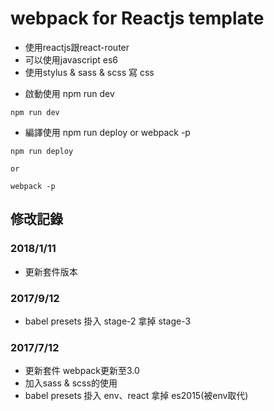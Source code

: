 # webpack for Reactjs template
- 使用reactjs跟react-router
- 可以使用javascript es6
- 使用stylus & sass & scss 寫 css

* 啟動使用 npm run dev
```
npm run dev
```
* 編譯使用 npm run deploy  or  webpack -p
```
npm run deploy

or

webpack -p
```

## 修改記錄


### 2018/1/11
 - 更新套件版本

### 2017/9/12
 - babel presets 掛入 stage-2 拿掉 stage-3

### 2017/7/12
 - 更新套件 webpack更新至3.0
 - 加入sass & scss的使用
 - babel presets 掛入 env、react 拿掉 es2015(被env取代)
